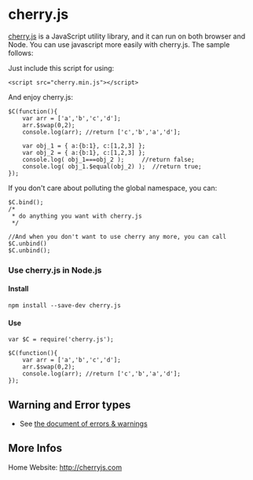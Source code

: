 cherry.js
=========

[cherry.js](http://cherryjs.com) is a JavaScript utility library, and it can run on both browser and Node. You can use javascript more easily with cherry.js. The sample follows:

Just include this script for using:

    <script src="cherry.min.js"></script>

And enjoy cherry.js:

    $C(function(){
        var arr = ['a','b','c','d'];
        arr.$swap(0,2);
        console.log(arr); //return ['c','b','a','d'];

        var obj_1 = { a:{b:1}, c:[1,2,3] };
        var obj_2 = { a:{b:1}, c:[1,2,3] };
        console.log( obj_1===obj_2 );     //return false;
        console.log( obj_1.$equal(obj_2) );  //return true;
    });

If you don't care about polluting the global namespace, you can:

    $C.bind();
    /*
     * do anything you want with cherry.js
     */

    //And when you don't want to use cherry any more, you can call $C.unbind()
    $C.unbind();

### Use cherry.js in Node.js

#### Install

    npm install --save-dev cherry.js

#### Use

    var $C = require('cherry.js');

    $C(function(){
        var arr = ['a','b','c','d'];
        arr.$swap(0,2);
        console.log(arr); //return ['c','b','a','d'];
    });

## Warning and Error types
- See [the document of errors & warnings](https://github.com/cherryjs/cherry.js/blob/master/error.md)

## More Infos
Home Website: http://cherryjs.com
